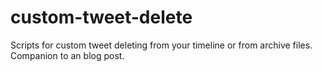 # custom-tweet-delete
Scripts for custom tweet deleting from your timeline or from archive files. Companion to an blog post.
